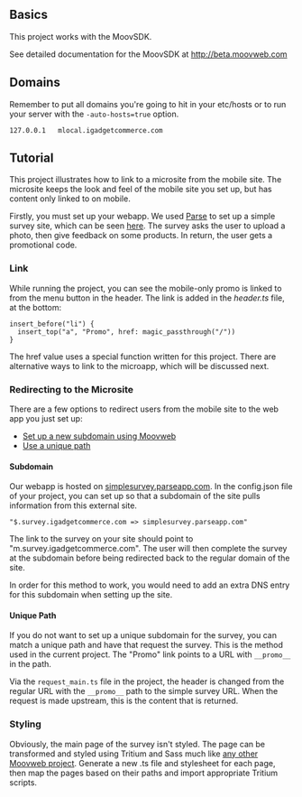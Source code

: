 ## Basics
This project works with the MoovSDK.

See detailed documentation for the MoovSDK at http://beta.moovweb.com

## Domains
Remember to put all domains you're going to hit in your etc/hosts
or to run your server with the `-auto-hosts=true` option.

    127.0.0.1   mlocal.igadgetcommerce.com

## Tutorial

This project illustrates how to link to a microsite from the mobile site. The microsite keeps the look and feel of the mobile site you set up, but has content only linked to on mobile.

Firstly, you must set up your webapp. We used [Parse](http://parse.com) to set up a simple survey site, which can be seen [here](http://simplesurvey.parseapp.com). The survey asks the user to upload a photo, then give feedback on some products. In return, the user gets a promotional code.

### Link

While running the project, you can see the mobile-only promo is linked to from the menu button in the header. The link is added in the *header.ts* file, at the bottom:

    insert_before("li") {
      insert_top("a", "Promo", href: magic_passthrough("/"))
    }   

The href value uses a special function written for this project. There are alternative ways to link to the microapp, which will be discussed next.

### Redirecting to the Microsite

There are a few options to redirect users from the mobile site to the web app you just set up:

- [Set up a new subdomain using Moovweb](#Subdomain)
- [Use a unique path](#Unique+Path)

#### Subdomain

Our webapp is hosted on [simplesurvey.parseapp.com](http://simplesurvey.parseapp.com/). In the config.json file of your project, you can set up so that a subdomain of the site pulls information from this external site.

    "$.survey.igadgetcommerce.com => simplesurvey.parseapp.com"

The link to the survey on your site should point to "m.survey.igadgetcommerce.com". The user will then complete the survey at the subdomain before being redirected back to the regular domain of the site.

In order for this method to work, you would need to add an extra DNS entry for this subdomain when setting up the site.

#### Unique Path

If you do not want to set up a unique subdomain for the survey, you can match a unique path and have that request the survey. This is the method used in the current project. The "Promo" link points to a URL with `__promo__` in the path.

Via the `request_main.ts` file in the project, the header is changed from the regular URL with the `__promo__` path to the simple survey URL. When the request is made upstream, this is the content that is returned.

### Styling

Obviously, the main page of the survey isn't styled. The page can be transformed and styled using Tritium and Sass much like [any other Moovweb project](https://console.moovweb.com/learn/tutorials/building_a_site/project_structure). Generate a new .ts file and stylesheet for each page, then map the pages based on their paths and import appropriate Tritium scripts.

